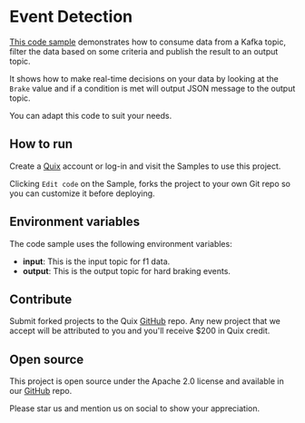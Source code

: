 # Event Detection

[This code sample](https://github.com/quixio/quix-samples/tree/main/python/transformations/Event-Detection) demonstrates how to consume data from a Kafka topic, filter the data based on some criteria and publish the result to an output topic.

It shows how to make real-time decisions on your data by looking at the `Brake` value and if a condition is met will output JSON message to the output topic.

You can adapt this code to suit your needs.

## How to run

Create a [Quix](https://portal.cloud.quix.io/signup?utm_campaign=github) account or log-in and visit the Samples to use this project.

Clicking `Edit code` on the Sample, forks the project to your own Git repo so you can customize it before deploying.

## Environment variables

The code sample uses the following environment variables:

- **input**: This is the input topic for f1 data.
- **output**: This is the output topic for hard braking events.

## Contribute

Submit forked projects to the Quix [GitHub](https://github.com/quixio/quix-samples) repo. Any new project that we accept will be attributed to you and you'll receive $200 in Quix credit.

## Open source

This project is open source under the Apache 2.0 license and available in our [GitHub](https://github.com/quixio/quix-samples) repo.

Please star us and mention us on social to show your appreciation.